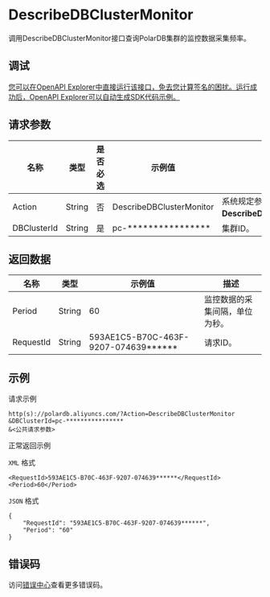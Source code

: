 # DescribeDBClusterMonitor

调用DescribeDBClusterMonitor接口查询PolarDB集群的监控数据采集频率。

## 调试

[您可以在OpenAPI Explorer中直接运行该接口，免去您计算签名的困扰。运行成功后，OpenAPI Explorer可以自动生成SDK代码示例。](https://api.aliyun.com/#product=polardb&api=DescribeDBClusterMonitor&type=RPC&version=2017-08-01)

## 请求参数

|名称|类型|是否必选|示例值|描述|
|--|--|----|---|--|
|Action|String|否|DescribeDBClusterMonitor|系统规定参数，取值：**DescribeDBClusterMonitor**。 |
|DBClusterId|String|是|pc-\*\*\*\*\*\*\*\*\*\*\*\*\*\*\*\*|集群ID。 |

## 返回数据

|名称|类型|示例值|描述|
|--|--|---|--|
|Period|String|60|监控数据的采集间隔，单位为秒。 |
|RequestId|String|593AE1C5-B70C-463F-9207-074639\*\*\*\*\*\*|请求ID。 |

## 示例

请求示例

```
http(s)://polardb.aliyuncs.com/?Action=DescribeDBClusterMonitor
&DBClusterId=pc-****************
&<公共请求参数>
```

正常返回示例

`XML` 格式

```
<RequestId>593AE1C5-B70C-463F-9207-074639******</RequestId>
<Period>60</Period>
```

`JSON` 格式

```
{
	"RequestId": "593AE1C5-B70C-463F-9207-074639******",
	"Period": "60"
}
```

## 错误码

访问[错误中心](https://error-center.aliyun.com/status/product/polardb)查看更多错误码。

